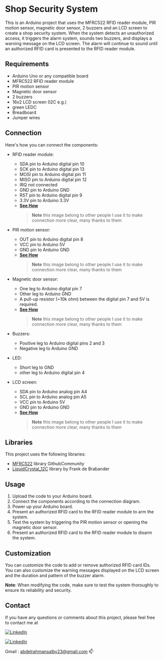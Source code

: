 # Shop Security System

This is an Arduino project that uses the MFRC522 RFID reader module, PIR motion sensor, magnetic door sensor, 2 buzzers and an LCD screen to create a shop security system. When the system detects an unauthorized access, it triggers the alarm system, sounds two buzzers, and displays a warning message on the LCD screen. The alarm will continue to sound until an authorized RFID card is presented to the RFID reader module.

## Requirements

- Arduino Uno or any compatible board
- MFRC522 RFID reader module
- PIR motion sensor
- Magnetic door sensor
- 2 buzzers
- 16x2 LCD screen (I2C e.g.)
- green LEDC
- Breadboard
- Jumper wires

## Connection

Here's how you can connect the components:

- RFID reader module:
  - SDA pin to Arduino digital pin 10
  - SCK pin to Arduino digital pin 13
  - MOSI pin to Arduino digital pin 11
  - MISO pin to Arduino digital pin 12
  - IRQ not connected
  - GND pin to Arduino GND
  - RST pin to Arduino digital pin 9
  - 3.3V pin to Arduino 3.3V
  - **<a href="https://drive.google.com/file/d/1OyuJ8RzonVSR99zM1e_ZwtWLNcS6UJgV/view">See How</a>**
    > **Note** this image belong to other people I use it to make connection more clear, many thanks to them
   

- PIR motion sensor:
  - OUT pin to Arduino digital pin 8
  - VCC pin to Arduino 5V
  - GND pin to Arduino GND
  - **<a href="https://www.circuits-diy.com/wp-content/uploads/2021/09/Interfacing-HC-SR501-PIR-Motion-Sensor-with-Arduino-UNO.jpg">See How</a>**
    > **Note** this image belong to other people I use it to make connection more clear, many thanks to them

- Magnetic door sensor:
  - One leg to Arduino digital pin 7
  - Other leg to Arduino GND
  - A pull-up resistor (~10k ohm) between the digital pin 7 and 5V is required.
  - **<a href="https://johnny-five.readthedocs.io/en/latest/breadboard/switch-magnetic-door.png">See How</a>**
    > **Note** this image belong to other people I use it to make connection more clear, many thanks to them

- Buzzers:
  - Positive leg to Arduino digital pins 2 and 3
  - Negative leg to Arduino GND

- LED:
    - Short leg to GND
    - other leg to Arduino digital pin 4

- LCD screen:
  - SDA pin to Arduino analog pin A4
  - SCL pin to Arduino analog pin A5
  - VCC pin to Arduino 5V
  - GND pin to Arduino GND
  - **<a href="https://www.makerguides.com/wp-content/uploads/2019/02/I2C-LCD-with-Arduino-Wiring-Diagram-Schematic-Pinout.jpg">See How</a>**
    > **Note** this image belong to other people I use it to make connection more clear, many thanks to them

## Libraries

This project uses the following libraries:
- <a href="https://github.com/miguelbalboa/rfid">MFRC522</a> library GithubCommunity
- <a href="https://github.com/johnrickman/LiquidCrystal_I2C">LiquidCrystal_12C</a> library by Frank de Brabander


## Usage

1. Upload the code to your Arduino board.
2. Connect the components according to the connection diagram.
3. Power up your Arduino board.
4. Present an authorized RFID card to the RFID reader module to arm the system.
5. Test the system by triggering the PIR motion sensor or opening the magnetic door sensor.
6. Present an authorized RFID card to the RFID reader module to disarm the system.

## Customization

You can customize the code to add or remove authorized RFID card IDs. You can also customize the warning messages displayed on the LCD screen and the duration and pattern of the buzzer alarm.

**Note**: When modifying the code, make sure to test the system thoroughly to ensure its reliability and security.

## Contact

If you have any questions or comments about this project, please feel free to contact me at 

<a href="http://wa.me/201061075354" target="_blank"><img alt="LinkedIn" src="https://img.shields.io/badge/whatsapp-128C7E.svg?style=for-the-badge&logo=whatsapp&logoColor=white" /></a> 

<a href="https://www.linkedin.com/in/abdelrahman-mohammed-814a9022a/" target="_blank"><img alt="LinkedIn" src="https://img.shields.io/badge/linkedin-0077b5.svg?style=for-the-badge&logo=linkedin&logoColor=white" /></a>

Gmail : abdelrahmansalby23@gmail.com 📫